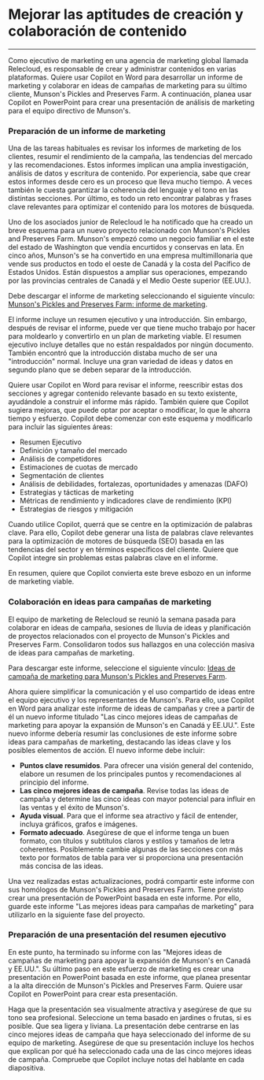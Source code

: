 # Mejorar las aptitudes de creación y colaboración de contenido
---
Como ejecutivo de marketing en una agencia de marketing global llamada Relecloud, es responsable de crear y administrar contenidos en varias plataformas. Quiere usar Copilot en Word para desarrollar un informe de marketing y colaborar en ideas de campañas de marketing para su último cliente, Munson's Pickles and Preserves Farm. A continuación, planea usar Copilot en PowerPoint para crear una presentación de análisis de marketing para el equipo directivo de Munson's.

### Preparación de un informe de marketing

Una de las tareas habituales es revisar los informes de marketing de los clientes, resumir el rendimiento de la campaña, las tendencias del mercado y las recomendaciones. Estos informes implican una amplia investigación, análisis de datos y escritura de contenido. Por experiencia, sabe que crear estos informes desde cero es un proceso que lleva mucho tiempo. A veces también le cuesta garantizar la coherencia del lenguaje y el tono en las distintas secciones. Por último, es todo un reto encontrar palabras y frases clave relevantes para optimizar el contenido para los motores de búsqueda.

Uno de los asociados junior de Relecloud le ha notificado que ha creado un breve esquema para un nuevo proyecto relacionado con Munson's Pickles and Preserves Farm. Munson's empezó como un negocio familiar en el este del estado de Washington que vendía encurtidos y conservas en lata. En cinco años, Munson's se ha convertido en una empresa multimillonaria que vende sus productos en todo el oeste de Canadá y la costa del Pacífico de Estados Unidos. Están dispuestos a ampliar sus operaciones, empezando por las provincias centrales de Canadá y el Medio Oeste superior (EE.UU.).

Debe descargar el informe de marketing seleccionando el siguiente vínculo: [Munson's Pickles and Preserves Farm: informe de marketing](https://edxinteractivepage.blob.core.windows.net/ms-4004/Marketing%20Report%20for%20Munson%27s%20Pickles%20and%20Preserves%20Farm.docx).

El informe incluye un resumen ejecutivo y una introducción. Sin embargo, después de revisar el informe, puede ver que tiene mucho trabajo por hacer para moldearlo y convertirlo en un plan de marketing viable. El resumen ejecutivo incluye detalles que no están respaldados por ningún documento. También encontró que la introducción distaba mucho de ser una "introducción" normal. Incluye una gran variedad de ideas y datos en segundo plano que se deben separar de la introducción.

Quiere usar Copilot en Word para revisar el informe, reescribir estas dos secciones y agregar contenido relevante basado en su texto existente, ayudándole a construir el informe más rápido. También quiere que Copilot sugiera mejoras, que puede optar por aceptar o modificar, lo que le ahorra tiempo y esfuerzo. Copilot debe comenzar con este esquema y modificarlo para incluir las siguientes áreas:

 -  Resumen Ejecutivo
 -  Definición y tamaño del mercado
 -  Análisis de competidores
 -  Estimaciones de cuotas de mercado
 -  Segmentación de clientes
 -  Análisis de debilidades, fortalezas, oportunidades y amenazas (DAFO)
 -  Estrategias y tácticas de marketing
 -  Métricas de rendimiento y indicadores clave de rendimiento (KPI)
 -  Estrategias de riesgos y mitigación

Cuando utilice Copilot, querrá que se centre en la optimización de palabras clave. Para ello, Copilot debe generar una lista de palabras clave relevantes para la optimización de motores de búsqueda (SEO) basada en las tendencias del sector y en términos específicos del cliente. Quiere que Copilot integre sin problemas estas palabras clave en el informe.

En resumen, quiere que Copilot convierta este breve esbozo en un informe de marketing viable.

### Colaboración en ideas para campañas de marketing

El equipo de marketing de Relecloud se reunió la semana pasada para colaborar en ideas de campaña, sesiones de lluvia de ideas y planificación de proyectos relacionados con el proyecto de Munson's Pickles and Preserves Farm. Consolidaron todos sus hallazgos en una colección masiva de ideas para campañas de marketing.

Para descargar este informe, seleccione el siguiente vínculo: [Ideas de campaña de marketing para Munson's Pickles and Preserves Farm](https://edxinteractivepage.blob.core.windows.net/ms-4004/Marketing%20Campaign%20Ideas%20for%20Munson%27s%20Pickles%20and%20Preserves%20Farm.docx).

Ahora quiere simplificar la comunicación y el uso compartido de ideas entre el equipo ejecutivo y los representantes de Munson's. Para ello, use Copilot en Word para analizar este informe de ideas de campañas y cree a partir de él un nuevo informe titulado "Las cinco mejores ideas de campañas de marketing para apoyar la expansión de Munson's en Canadá y EE.UU.". Este nuevo informe debería resumir las conclusiones de este informe sobre ideas para campañas de marketing, destacando las ideas clave y los posibles elementos de acción. El nuevo informe debe incluir:

 -  **Puntos clave resumidos**. Para ofrecer una visión general del contenido, elabore un resumen de los principales puntos y recomendaciones al principio del informe.
 -  **Las cinco mejores ideas de campaña**. Revise todas las ideas de campaña y determine las cinco ideas con mayor potencial para influir en las ventas y el éxito de Munson's.
 -  **Ayuda visual**. Para que el informe sea atractivo y fácil de entender, incluya gráficos, grafos e imágenes.
 -  **Formato adecuado**. Asegúrese de que el informe tenga un buen formato, con títulos y subtítulos claros y estilos y tamaños de letra coherentes. Posiblemente cambie algunas de las secciones con más texto por formatos de tabla para ver si proporciona una presentación más concisa de las ideas.

Una vez realizadas estas actualizaciones, podrá compartir este informe con sus homólogos de Munson's Pickles and Preserves Farm. Tiene previsto crear una presentación de PowerPoint basada en este informe. Por ello, guarde este informe "Las mejores ideas para campañas de marketing" para utilizarlo en la siguiente fase del proyecto.

### Preparación de una presentación del resumen ejecutivo

En este punto, ha terminado su informe con las "Mejores ideas de campañas de marketing para apoyar la expansión de Munson's en Canadá y EE.UU.". Su último paso en este esfuerzo de marketing es crear una presentación en PowerPoint basada en este informe, que planea presentar a la alta dirección de Munson's Pickles and Preserves Farm. Quiere usar Copilot en PowerPoint para crear esta presentación.

Haga que la presentación sea visualmente atractiva y asegúrese de que su tono sea profesional. Seleccione un tema basado en jardines o frutas, si es posible. Que sea ligera y liviana. La presentación debe centrarse en las cinco mejores ideas de campaña que haya seleccionado del informe de su equipo de marketing. Asegúrese de que su presentación incluye los hechos que explican por qué ha seleccionado cada una de las cinco mejores ideas de campaña. Compruebe que Copilot incluye notas del hablante en cada diapositiva.
